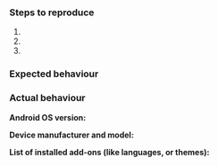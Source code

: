 ### Steps to reproduce

1.
2.
3.

### Expected behaviour

<!--
Tell us what should happen
-->

### Actual behaviour

<!--
Tell us what happens instead
-->

**Android OS version:**

**Device manufacturer and model:**

**List of installed add-ons (like languages, or themes):**
